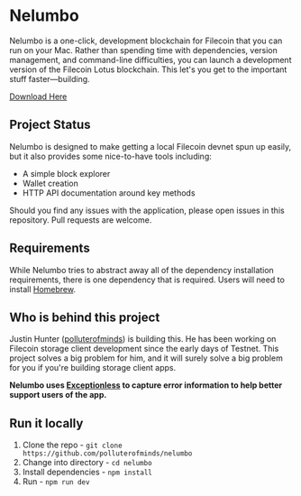 # Nelumbo 

Nelumbo is a one-click, development blockchain for Filecoin that you can run on your Mac. Rather than spending time with dependencies, version management, and command-line difficulties, you can launch a development version of the Filecoin Lotus blockchain. This let's you get to the important stuff faster—building.

[Download Here]()

## Project Status  

Nelumbo is designed to make getting a local Filecoin devnet spun up easily, but it also provides some nice-to-have tools including: 

* A simple block explorer 
* Wallet creation 
* HTTP API documentation around key methods

Should you find any issues with the application, please open issues in this repository. Pull requests are welcome. 

## Requirements  

While Nelumbo tries to abstract away all of the dependency installation requirements, there is one dependency that is required. Users will need to install [Homebrew](https://brew.sh).

##  Who is behind this project  

Justin Hunter ([polluterofminds](https://polluterofminds.com)) is building this. He has been working on Filecoin storage client development since the early days of Testnet. This project solves a big problem for him, and it will surely solve a big problem for you if you're building storage client apps. 

**Nelumbo uses [Exceptionless](https://exceptionless.com) to capture error information to help better support users of the app.**

##  Run it locally

1. Clone the repo - `git clone https://github.com/polluterofminds/nelumbo`  
2. Change into directory - `cd nelumbo`  
3. Install dependencies - `npm install`  
4. Run - `npm run dev`  

